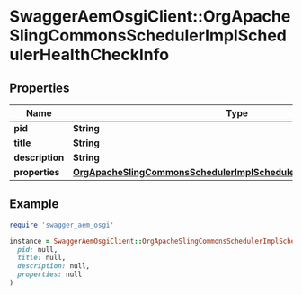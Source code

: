 # SwaggerAemOsgiClient::OrgApacheSlingCommonsSchedulerImplSchedulerHealthCheckInfo

## Properties

| Name | Type | Description | Notes |
| ---- | ---- | ----------- | ----- |
| **pid** | **String** |  | [optional] |
| **title** | **String** |  | [optional] |
| **description** | **String** |  | [optional] |
| **properties** | [**OrgApacheSlingCommonsSchedulerImplSchedulerHealthCheckProperties**](OrgApacheSlingCommonsSchedulerImplSchedulerHealthCheckProperties.md) |  | [optional] |

## Example

```ruby
require 'swagger_aem_osgi'

instance = SwaggerAemOsgiClient::OrgApacheSlingCommonsSchedulerImplSchedulerHealthCheckInfo.new(
  pid: null,
  title: null,
  description: null,
  properties: null
)
```

